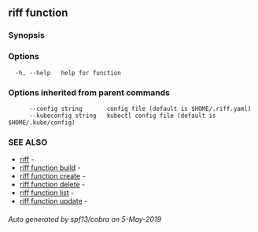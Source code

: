 ## riff function



### Synopsis



### Options

```
  -h, --help   help for function
```

### Options inherited from parent commands

```
      --config string       config file (default is $HOME/.riff.yaml)
      --kubeconfig string   kubectl config file (default is $HOME/.kube/config)
```

### SEE ALSO

* [riff](riff.md)	 - 
* [riff function build](riff_function_build.md)	 - 
* [riff function create](riff_function_create.md)	 - 
* [riff function delete](riff_function_delete.md)	 - 
* [riff function list](riff_function_list.md)	 - 
* [riff function update](riff_function_update.md)	 - 

###### Auto generated by spf13/cobra on 5-May-2019
